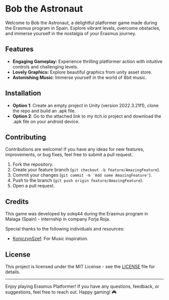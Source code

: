 # Bob the Astronaut

Welcome to Bob the Astronaut, a delightful platformer game made during the Erasmus program in Spain. Explore vibrant levels, overcome obstacles, and immerse yourself in the nostalgia of your Erasmus journey.

## Features

- **Engaging Gameplay:** Experience thrilling platformer action with intuitive controls and challenging levels.
- **Lovely Graphics:** Explore beautiful graphics from unity asset store.
- **Astonishing Music**: Immerse yourself in the world of 8bit music. 

## Installation
- **Option 1**: Create an empty project in Unity (version 2022.3.21f1), clone the repo and build an .apk file.
- **Option 2**: Go to the attached link to my itch.io project and download the .apk file on your android device. 

## Contributing

Contributions are welcome! If you have any ideas for new features, improvements, or bug fixes, feel free to submit a pull request. 

1. Fork the repository.
2. Create your feature branch (`git checkout -b feature/AmazingFeature`).
3. Commit your changes (`git commit -m 'Add some AmazingFeature'`).
4. Push to the branch (`git push origin feature/AmazingFeature`).
5. Open a pull request.

## Credits

This game was developed by sokq44 during the Erasmus program in Malaga (Spain) - internship in company Forja Roja.

Special thanks to the following individuals and resources:

- [KoniczynSzef](https://github.com/KoniczynSzef): For Music inspiration.

## License

This project is licensed under the MIT License - see the [LICENSE](LICENSE) file for details.

---

Enjoy playing Erasmus Platformer! If you have any questions, feedback, or suggestions, feel free to reach out. Happy gaming! 🎮
